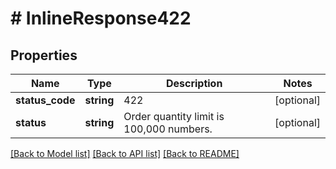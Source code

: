# # InlineResponse422

## Properties

Name | Type | Description | Notes
------------ | ------------- | ------------- | -------------
**status_code** | **string** | 422 | [optional]
**status** | **string** | Order quantity limit is 100,000 numbers. | [optional]

[[Back to Model list]](../../README.md#models) [[Back to API list]](../../README.md#endpoints) [[Back to README]](../../README.md)
